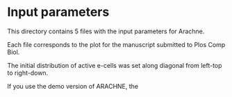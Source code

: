 # Input parameters

This directory contains 5 files with the input parameters for Arachne.

Each file corresponds to the plot for the manuscript submitted to Plos Comp Biol.

The initial distribution of active e-cells was set along diagonal from left-top to right-down.

If you use the demo version of ARACHNE, the 
